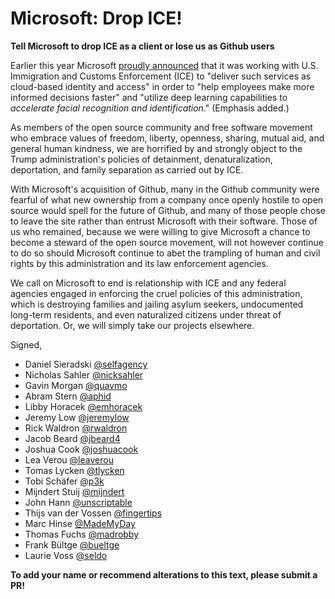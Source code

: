 # Microsoft: Drop ICE!
**Tell Microsoft to drop ICE as a client or lose us as Github users**

Earlier this year Microsoft [proudly announced](https://blogs.msdn.microsoft.com/azuregov/2018/01/24/federal-agencies-continue-to-advance-capabilities-with-azure-government/) that it was working with U.S. Immigration and Customs Enforcement (ICE) to "deliver such services as cloud-based identity and access" in order to "help employees make more informed decisions faster" and "utilize deep learning capabilities to *accelerate facial recognition and identification*." (Emphasis added.)

As members of the open source community and free software movement who embrace values of freedom, liberty, openness, sharing, mutual aid, and general human kindness, we are horrified by and strongly object to the Trump administration's policies of detainment, denaturalization, deportation, and family separation as carried out by ICE.

With Microsoft's acquisition of Github, many in the Github community were fearful of what new ownership from a company once openly hostile to open source would spell for the future of Github, and many of those people chose to leave the site rather than entrust Microsoft with their software. Those of us who remained, because we were willing to give Microsoft a chance to become a steward of the open source movement, will not however continue to do so should Microsoft continue to abet the trampling of human and civil rights by this administration and its law enforcement agencies.

We call on Microsoft to end is relationship with ICE and any federal agencies engaged in enforcing the cruel policies of this administration, which is destroying families and jailing asylum seekers, undocumented long-term residents, and even naturalized citizens under threat of deportation. Or, we will simply take our projects elsewhere.

Signed,

-  Daniel Sieradski [@selfagency](https://github.com/selfagency)
-  Nicholas Sahler [@nicksahler](https://github.com/nicksahler)
-  Gavin Morgan [@quavmo](https://github.com/quavmo)
-  Abram Stern [@aphid](https://github.com/aphid)
-  Libby Horacek [@emhoracek](https://github.com/emhoracek)
-  Jeremy Low [@jeremylow](https://github.com/jeremylow)
-  Rick Waldron [@rwaldron](https://github.com/rwaldron)
-  Jacob Beard [@jbeard4](https://github.com/jbeard4)
-  Joshua Cook [@joshuacook](https://github.com/joshuacook)
-  Lea Verou [@leaverou](https://github.com/leaverou)
-  Tomas Lycken [@tlycken](https://github.com/tlycken) 
-  Tobi Schäfer [@p3k](https://github.com/p3k)
-  Mijndert Stuij [@mijndert](https://github.com/mijndert) 
-  John Hann [@unscriptable](https://github.com/unscriptable)
-  Thijs van der Vossen [@fingertips](https://github.com/Fingertips)
-  Marc Hinse [@MadeMyDay](https://github.com/MadeMyDay)
-  Thomas Fuchs [@madrobby](https://github.com/madrobby)
-  Frank Bültge [@bueltge](https://github.com/bueltge)
-  Laurie Voss [@seldo](https://github.com/seldo)

**To add your name or recommend alterations to this text, please submit a PR!**
